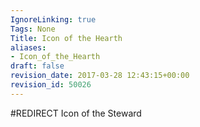 ```yaml
---
IgnoreLinking: true
Tags: None
Title: Icon of the Hearth
aliases:
- Icon_of_the_Hearth
draft: false
revision_date: 2017-03-28 12:43:15+00:00
revision_id: 50026
---
```


#REDIRECT Icon of the Steward